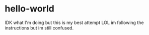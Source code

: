 # hello-world
IDK what I'm doing but this is my best attempt 
LOL im following the instructions but im still confused.
